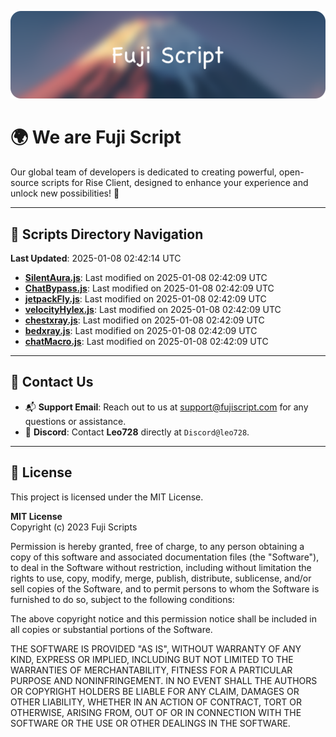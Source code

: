 ![Banner](.github/b.webp)

# 🌍 **We are Fuji Script**

Our global team of developers is dedicated to creating powerful, open-source scripts for Rise Client, designed to enhance your experience and unlock new possibilities! 🌟

---
<!-- SCRIPTS_NAVIGATION_START -->
## 📂 **Scripts Directory Navigation**

**Last Updated**: 2025-01-08 02:42:14 UTC

- **[SilentAura.js](scripts/SilentAura.js)**: Last modified on 2025-01-08 02:42:09 UTC
- **[ChatBypass.js](scripts/ChatBypass.js)**: Last modified on 2025-01-08 02:42:09 UTC
- **[jetpackFly.js](scripts/jetpackFly.js)**: Last modified on 2025-01-08 02:42:09 UTC
- **[velocityHylex.js](scripts/velocityHylex.js)**: Last modified on 2025-01-08 02:42:09 UTC
- **[chestxray.js](scripts/chestxray.js)**: Last modified on 2025-01-08 02:42:09 UTC
- **[bedxray.js](scripts/bedxray.js)**: Last modified on 2025-01-08 02:42:09 UTC
- **[chatMacro.js](scripts/chatMacro.js)**: Last modified on 2025-01-08 02:42:09 UTC

<!-- SCRIPTS_NAVIGATION_END -->

---

## 💬 **Contact Us**  
- 📬 **Support Email**: Reach out to us at [support@fujiscript.com](mailto:support@fujiscript.com) for any questions or assistance.  
- 💬 **Discord**: Contact **Leo728** directly at `Discord@leo728`.

---

## 📜 **License**

This project is licensed under the MIT License.  

**MIT License**  
Copyright (c) 2023 Fuji Scripts  

Permission is hereby granted, free of charge, to any person obtaining a copy of this software and associated documentation files (the "Software"), to deal in the Software without restriction, including without limitation the rights to use, copy, modify, merge, publish, distribute, sublicense, and/or sell copies of the Software, and to permit persons to whom the Software is furnished to do so, subject to the following conditions:  

The above copyright notice and this permission notice shall be included in all copies or substantial portions of the Software.  

THE SOFTWARE IS PROVIDED "AS IS", WITHOUT WARRANTY OF ANY KIND, EXPRESS OR IMPLIED, INCLUDING BUT NOT LIMITED TO THE WARRANTIES OF MERCHANTABILITY, FITNESS FOR A PARTICULAR PURPOSE AND NONINFRINGEMENT. IN NO EVENT SHALL THE AUTHORS OR COPYRIGHT HOLDERS BE LIABLE FOR ANY CLAIM, DAMAGES OR OTHER LIABILITY, WHETHER IN AN ACTION OF CONTRACT, TORT OR OTHERWISE, ARISING FROM, OUT OF OR IN CONNECTION WITH THE SOFTWARE OR THE USE OR OTHER DEALINGS IN THE SOFTWARE.  
